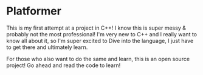 # Platformer

This is my first attempt at a project in C++! I know this is super messy & probably not the most professional!
I'm very new to C++ and I really want to know all about it, so I'm super excited to
Dive into the language, I just have to get there and ultimately learn.

For those who also want to do the same and learn, this is an open source project! Go ahead and read the code
to learn!
